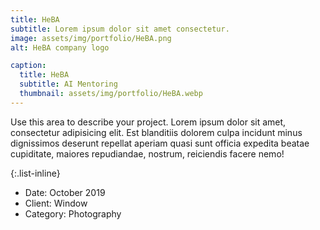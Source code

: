 ```yaml
---
title: HeBA
subtitle: Lorem ipsum dolor sit amet consectetur.
image: assets/img/portfolio/HeBA.png
alt: HeBA company logo

caption:
  title: HeBA
  subtitle: AI Mentoring
  thumbnail: assets/img/portfolio/HeBA.webp
---
```

Use this area to describe your project. Lorem ipsum dolor sit amet, consectetur adipisicing elit. Est blanditiis dolorem culpa incidunt minus dignissimos deserunt repellat aperiam quasi sunt officia expedita beatae cupiditate, maiores repudiandae, nostrum, reiciendis facere nemo!

{:.list-inline}
- Date: October 2019
- Client: Window
- Category: Photography

